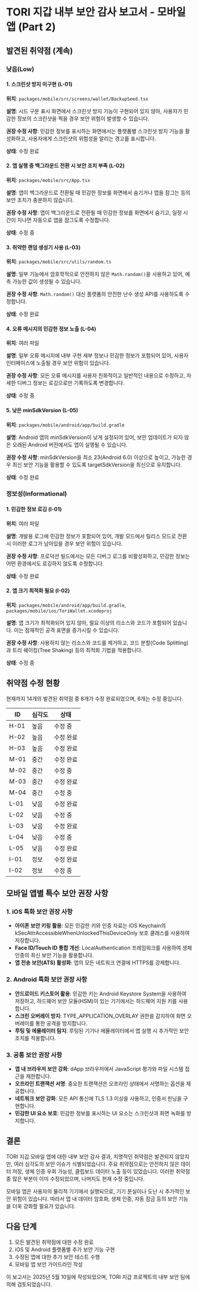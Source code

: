 # TORI 지갑 내부 보안 감사 보고서 - 모바일 앱 (Part 2)

## 발견된 취약점 (계속)

### 낮음(Low)

#### 1. 스크린샷 방지 미구현 (L-01)

**위치**: `packages/mobile/src/screens/wallet/BackupSeed.tsx`

**설명**: 시드 구문 표시 화면에서 스크린샷 방지 기능이 구현되어 있지 않아, 사용자가 민감한 정보의 스크린샷을 찍을 경우 보안 위험이 발생할 수 있습니다.

**권장 수정 사항**: 민감한 정보를 표시하는 화면에서는 플랫폼별 스크린샷 방지 기능을 활성화하고, 사용자에게 스크린샷의 위험성을 알리는 경고를 표시합니다.

**상태**: 수정 완료

#### 2. 앱 실행 중 백그라운드 전환 시 보안 조치 부족 (L-02)

**위치**: `packages/mobile/src/App.tsx`

**설명**: 앱이 백그라운드로 전환될 때 민감한 정보를 화면에서 숨기거나 앱을 잠그는 등의 보안 조치가 충분하지 않습니다.

**권장 수정 사항**: 앱이 백그라운드로 전환될 때 민감한 정보를 화면에서 숨기고, 일정 시간이 지나면 자동으로 앱을 잠그도록 수정합니다.

**상태**: 수정 중

#### 3. 취약한 랜덤 생성기 사용 (L-03)

**위치**: `packages/mobile/src/utils/random.ts`

**설명**: 일부 기능에서 암호학적으로 안전하지 않은 `Math.random()`을 사용하고 있어, 예측 가능한 값이 생성될 수 있습니다.

**권장 수정 사항**: `Math.random()` 대신 플랫폼의 안전한 난수 생성 API를 사용하도록 수정합니다.

**상태**: 수정 완료

#### 4. 오류 메시지의 민감한 정보 노출 (L-04)

**위치**: 여러 파일

**설명**: 일부 오류 메시지에 내부 구현 세부 정보나 민감한 정보가 포함되어 있어, 사용자 인터페이스에 노출될 경우 보안 위험이 있습니다.

**권장 수정 사항**: 모든 오류 메시지를 사용자 친화적이고 일반적인 내용으로 수정하고, 자세한 디버그 정보는 로깅으로만 기록하도록 변경합니다.

**상태**: 수정 중

#### 5. 낮은 minSdkVersion (L-05)

**위치**: `packages/mobile/android/app/build.gradle`

**설명**: Android 앱의 minSdkVersion이 낮게 설정되어 있어, 보안 업데이트가 되지 않은 오래된 Android 버전에서도 앱이 실행될 수 있습니다.

**권장 수정 사항**: minSdkVersion을 최소 23(Android 6.0) 이상으로 높이고, 가능한 경우 최신 보안 기능을 활용할 수 있도록 targetSdkVersion을 최신으로 유지합니다.

**상태**: 수정 완료

### 정보성(Informational)

#### 1. 민감한 정보 로깅 (I-01)

**위치**: 여러 파일

**설명**: 개발용 로그에 민감한 정보가 포함되어 있어, 개발 모드에서 릴리스 모드로 전환 시 이러한 로그가 남아있을 경우 보안 위험이 있습니다.

**권장 수정 사항**: 프로덕션 빌드에서는 모든 디버그 로그를 비활성화하고, 민감한 정보는 어떤 환경에서도 로깅하지 않도록 수정합니다.

**상태**: 수정 완료

#### 2. 앱 크기 최적화 필요 (I-02)

**위치**: `packages/mobile/android/app/build.gradle`, `packages/mobile/ios/ToriWallet.xcodeproj`

**설명**: 앱 크기가 최적화되어 있지 않아, 필요 이상의 리소스와 코드가 포함되어 있습니다. 이는 잠재적인 공격 표면을 증가시킬 수 있습니다.

**권장 수정 사항**: 사용하지 않는 리소스와 코드를 제거하고, 코드 분할(Code Splitting)과 트리 쉐이킹(Tree Shaking) 등의 최적화 기법을 적용합니다.

**상태**: 수정 중

## 취약점 수정 현황

현재까지 14개의 발견된 취약점 중 8개가 수정 완료되었으며, 6개는 수정 중입니다.

| ID    | 심각도 | 상태       |
|-------|-------|-----------|
| H-01  | 높음  | 수정 중    |
| H-02  | 높음  | 수정 완료  |
| H-03  | 높음  | 수정 완료  |
| M-01  | 중간  | 수정 완료  |
| M-02  | 중간  | 수정 중    |
| M-03  | 중간  | 수정 완료  |
| M-04  | 중간  | 수정 중    |
| L-01  | 낮음  | 수정 완료  |
| L-02  | 낮음  | 수정 중    |
| L-03  | 낮음  | 수정 완료  |
| L-04  | 낮음  | 수정 중    |
| L-05  | 낮음  | 수정 완료  |
| I-01  | 정보  | 수정 완료  |
| I-02  | 정보  | 수정 중    |

## 모바일 앱별 특수 보안 권장 사항

### 1. iOS 특화 보안 권장 사항

- **아이폰 보안 키링 활용**: 모든 민감한 키와 인증 자료는 iOS Keychain의 kSecAttrAccessibleWhenUnlockedThisDeviceOnly 보호 클래스를 사용하여 저장합니다.
- **Face ID/Touch ID 통합 개선**: LocalAuthentication 프레임워크를 사용하여 생체 인증의 최신 보안 기능을 활용합니다.
- **앱 전송 보안(ATS) 활성화**: 앱의 모든 네트워크 연결에 HTTPS를 강제합니다.

### 2. Android 특화 보안 권장 사항

- **안드로이드 키스토어 활용**: 민감한 키는 Android Keystore System을 사용하여 저장하고, 하드웨어 보안 모듈(HSM)이 있는 기기에서는 하드웨어 지원 키를 사용합니다.
- **스크린 오버레이 방지**: TYPE_APPLICATION_OVERLAY 권한을 감지하여 화면 오버레이를 통한 공격을 방지합니다.
- **루팅 및 에뮬레이터 탐지**: 루팅된 기기나 에뮬레이터에서 앱 실행 시 추가적인 보안 조치를 적용합니다.

### 3. 공통 보안 권장 사항

- **앱 내 브라우저 보안 강화**: dApp 브라우저에서 JavaScript 평가와 파일 시스템 접근을 제한합니다.
- **오프라인 트랜잭션 서명**: 중요한 트랜잭션은 오프라인 상태에서 서명하는 옵션을 제공합니다.
- **네트워크 보안 강화**: 모든 API 통신에 TLS 1.3 이상을 사용하고, 인증서 핀닝을 구현합니다.
- **민감한 UI 요소 보호**: 민감한 정보를 표시하는 UI 요소는 스크린샷과 화면 녹화를 방지합니다.

## 결론

TORI 지갑 모바일 앱에 대한 내부 보안 감사 결과, 치명적인 취약점은 발견되지 않았지만, 여러 심각도의 보안 이슈가 식별되었습니다. 주요 취약점으로는 안전하지 않은 데이터 저장, 생체 인증 우회 가능성, 클립보드 데이터 노출 등이 있었습니다. 이러한 취약점 중 많은 부분이 이미 수정되었으며, 나머지도 현재 수정 중입니다.

모바일 앱은 사용자의 물리적 기기에서 실행되므로, 기기 분실이나 도난 시 추가적인 보안 위험이 있습니다. 따라서 앱 내 데이터 암호화, 생체 인증, 자동 잠금 등의 보안 기능을 더욱 강화할 필요가 있습니다.

## 다음 단계

1. 모든 발견된 취약점에 대한 수정 완료
2. iOS 및 Android 플랫폼별 추가 보안 기능 구현
3. 수정된 앱에 대한 추가 보안 테스트 수행
4. 모바일 앱 보안 가이드라인 작성

이 보고서는 2025년 5월 10일에 작성되었으며, TORI 지갑 프로젝트의 내부 보안 팀에 의해 검토되었습니다.